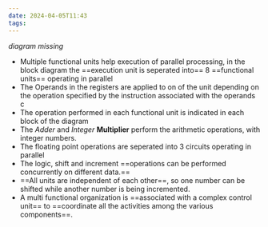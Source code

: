 ```yaml
---
date: 2024-04-05T11:43
tags: 
---
```

*diagram missing*
- Multiple functional units help execution of parallel processing, in the block diagram the ==execution unit is seperated into== 8 ==functional units== operating in parallel 
- The Operands in the registers are applied to on of the unit depending on the operation specified by the instruction associated with the operands  c
- The operation performed in each functional unit is indicated in each block of the diagram
- The *Adder* and *Integer* **Multiplier** perform the arithmetic operations, with integer numbers.
- The floating point operations are seperated into 3 circuits operating in parallel 
- The logic, shift and increment ==operations can be performed concurrently on different data.==
- ==All units are independent of each other==, so one number can be shifted while another number is being incremented.
- A multi functional organization is ==associated with a complex control unit== to ==coordinate all the activities among the various components==.